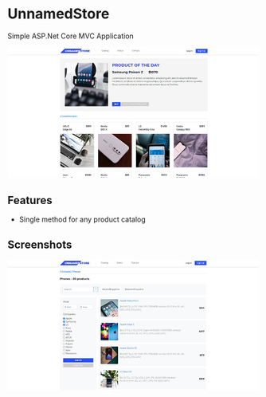 # UnnamedStore
Simple ASP.Net Core MVC Application

 ![main-page](/media/main-page-demo.jpg)
 
 ## Features
 - Single method for any product catalog
 
 ## Screenshots
 
 ![product-catalog-page](/media/phones-catalog-page.jpg)
